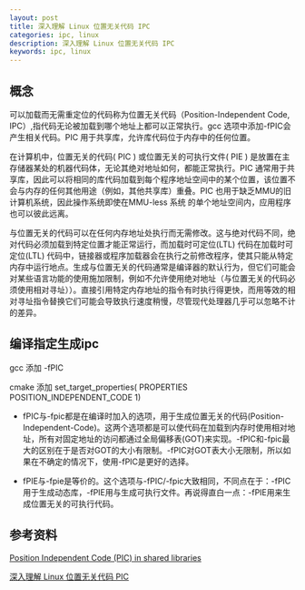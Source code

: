 ```yaml
---
layout: post
title: 深入理解 Linux 位置无关代码 IPC
categories: ipc, linux
description: 深入理解 Linux 位置无关代码 IPC
keywords: ipc, linux
---
```


## 概念
可以加载而无需重定位的代码称为位置无关代码（Position-Independent Code, IPC）,指代码无论被加载到哪个地址上都可以正常执行。gcc 选项中添加-fPIC会产生相关代码。PIC 用于共享库，允许库代码位于内存中的任何位置。

在计算机中，位置无关的代码( PIC ) 或位置无关的可执行文件( PIE ) 是放置在主存储器某处的机器代码体，无论其绝对地址如何，都能正常执行。PIC 通常用于共享库，因此可以将相同的库代码加载到每个程序地址空间中的某个位置，该位置不会与内存的任何其他用途（例如，其他共享库）重叠。PIC 也用于缺乏MMU的旧计算机系统，因此操作系统即使在MMU-less 系统 的单个地址空间内，应用程序也可以彼此远离。

与位置无关的代码可以在任何内存地址处执行而无需修改。这与绝对代码不同，绝对代码必须加载到特定位置才能正常运行，而加载时可定位(LTL) 代码在加载时可定位(LTL) 代码中，链接器或程序加载器会在执行之前修改程序，使其只能从特定内存中运行地点。生成与位置无关的代码通常是编译器的默认行为，但它们可能会对某些语言功能的使用施加限制，例如不允许使用绝对地址（与位置无关的代码必须使用相对寻址））。直接引用特定内存地址的指令有时执行得更快，而用等效的相对寻址指令替换它们可能会导致执行速度稍慢，尽管现代处理器几乎可以忽略不计的差异。

## 编译指定生成ipc
gcc 添加 -fPIC

cmake 添加 set_target_properties(<project-name> PROPERTIES POSITION_INDEPENDENT_CODE 1)

* fPIC与-fpic都是在编译时加入的选项，用于生成位置无关的代码(Position-Independent-Code)。这两个选项都是可以使代码在加载到内存时使用相对地址，所有对固定地址的访问都通过全局偏移表(GOT)来实现。-fPIC和-fpic最大的区别在于是否对GOT的大小有限制。-fPIC对GOT表大小无限制，所以如果在不确定的情况下，使用-fPIC是更好的选择。

* fPIE与-fpie是等价的。这个选项与-fPIC/-fpic大致相同，不同点在于：-fPIC用于生成动态库，-fPIE用与生成可执行文件。再说得直白一点：-fPIE用来生成位置无关的可执行代码。


## 参考资料
[Position Independent Code (PIC) in shared libraries](https://blog.csdn.net/astrotycoon/article/details/8456453)

[深入理解 Linux 位置无关代码 PIC](https://blog.csdn.net/feelabclihu/article/details/108289461)

